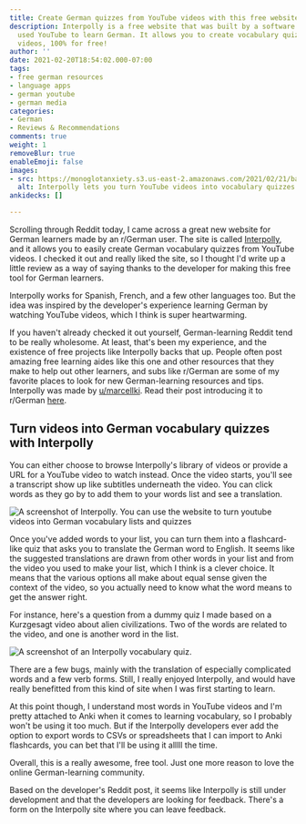 ```yaml
---
title: Create German quizzes from YouTube videos with this free website
description: Interpolly is a free website that was built by a software developer who
  used YouTube to learn German. It allows you to create vocabulary quizzes from YouTube
  videos, 100% for free!
author: ''
date: 2021-02-20T18:54:02.000-07:00
tags:
- free german resources
- language apps
- german youtube
- german media
categories:
- German
- Reviews & Recommendations
comments: true
weight: 1
removeBlur: true
enableEmoji: false
images:
- src: https://monoglotanxiety.s3.us-east-2.amazonaws.com/2021/02/21/banner-interpolly.jpg
  alt: Interpolly lets you turn YouTube videos into vocabulary quizzes
ankidecks: []

---
```

Scrolling through Reddit today, I came across a great new website for German learners made by an r/German user. The site is called [Interpolly](https://www.interpolly.com/), and it allows you to easily create German vocabulary quizzes from YouTube videos. I checked it out and really liked the site, so I thought I'd write up a little review as a way of saying thanks to the developer for making this free tool for German learners. 

Interpolly works for Spanish, French, and a few other languages too. But the idea was inspired by the developer's experience learning German by watching YouTube videos, which I think is super heartwarming.

If you haven't already checked it out yourself, German-learning Reddit tend to be really wholesome. At least, that's been my experience, and the existence of free projects like Interpolly backs that up. People often post amazing free learning aides like this one and other resources that they make to help out other learners, and subs like r/German are some of my favorite places to look for new German-learning resources and tips. Interpolly was made by [u/marcellki](https://www.reddit.com/user/marcellki/). Read their post introducing it to r/German [here](https://www.reddit.com/r/German/comments/lo6wsp/i_created_a_free_tool_to_turn_youtube_videos_into/).

## Turn videos into German vocabulary quizzes with Interpolly

You can either choose to browse Interpolly's library of videos or provide a URL for a YouTube video to watch instead. Once the video starts, you'll see a transcript show up like subtitles underneath the video. You can click words as they go by to add them to your words list and see a translation.

![A screenshot of Interpolly. You can use the website to turn youtube videos into German vocabulary lists and quizzes](https://monoglotanxiety.s3.us-east-2.amazonaws.com/2021/02/21/interpolly-example-kurzgesagt.png)

Once you've added words to your list, you can turn them into a flashcard-like quiz that asks you to translate the German word to English. It seems like the suggested translations are drawn from other words in your list and from the video you used to make your list, which I think is a clever choice. It means that the various options all make about equal sense given the context of the video, so you actually need to know what the word means to get the answer right.

For instance, here's a question from a dummy quiz I made based on a Kurzgesagt video about alien civilizations. Two of the words are related to the video, and one is another word in the list.

![A screenshot of an Interpolly vocabulary quiz.](https://monoglotanxiety.s3.us-east-2.amazonaws.com/2021/02/21/interpolly-example-milchstrasse.png)

There are a few bugs, mainly with the translation of especially complicated words and a few verb forms. Still, I really enjoyed Interpolly, and would have really benefitted from this kind of site when I was first starting to learn.

At this point though, I understand most words in YouTube videos and I'm pretty attached to Anki when it comes to learning vocabulary, so I probably won't be using it too much. But if the Interpolly developers ever add the option to export words to CSVs or spreadsheets that I can import to Anki flashcards, you can bet that I'll be using it alllll the time.

Overall, this is a really awesome, free tool. Just one more reason to love the online German-learning community.

Based on the developer's Reddit post, it seems like Interpolly is still under development and that the developers are looking for feedback. There's a form on the Interpolly site where you can leave feedback.
